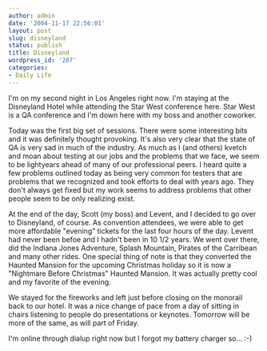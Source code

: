 ```yaml
---
author: admin
date: '2004-11-17 22:56:01'
layout: post
slug: disneyland
status: publish
title: Disneyland
wordpress_id: '287'
categories:
- Daily Life
---
```

I'm on my second night in Los Angeles right now. I'm staying at the Disneyland Hotel while attending the Star West conference here. Star West is a QA conference and I'm down here with my boss and another coworker.

Today was the first big set of sessions. There were some interesting bits and it was definitely thought provoking. It's also very clear that the state of QA is very sad in much of the industry. As much as I (and others) kvetch and moan about testing at our jobs and the problems that we face, we seem to be lightyears ahead of many of our professional peers. I heard quite a few problems outlined today as being very common for testers that are problems that we recognized and took efforts to deal with years ago. They don't always get fixed but my work seems to address problems that other people seem to be only realizing exist.

At the end of the day, Scott (my boss) and Levent, and I decided to go over to Disneyland, of course. As convention attendees, we were able to get more affordable "evening" tickets for the last four hours of the day. Levent had never been befoe and I hadn't been in 10 1/2 years. We went over there, did the Indiana Jones Adventure, Splash Mountain, Pirates of the Carribean and many other rides. One special thing of note is that they converted the Haunted Mansion for the upcoming Christmas holiday so it is now a "Nightmare Before Christmas" Haunted Mansion. It was actually pretty cool and my favorite of the evening.

We stayed for the fireworks and left just before closing on the monorail back to our hotel. It was a nice change of pace from a day of sitting in chairs listening to people do presentations or keynotes. Tomorrow will be more of the same, as will part of Friday.

I'm online through dialup right now but I forgot my battery charger so... :-)

